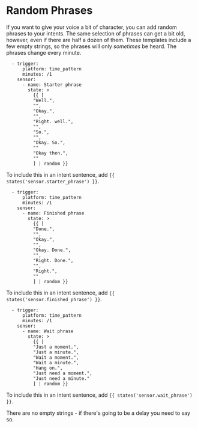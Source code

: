 # Random Phrases

If you want to give your voice a bit of character, you can add random phrases to your intents. The same selection of phrases can get a bit old, however, even if there are half a dozen of them. These templates include a few empty strings, so the phrases will only *sometimes* be heard. The phrases change every minute.

```
  - trigger:
      platform: time_pattern
      minutes: /1
    sensor:
      - name: Starter phrase
        state: >
          {{ [
          "Well.",
          "",
          "Okay.",
          "",
          "Right. well.",
          "",
          "So.",
          "",
          "Okay. So.",
          ""
          "Okay then.",
          ""
          ] | random }}
```

To include this in an intent sentence, add ```{{ states('sensor.starter_phrase') }}```.

```
  - trigger:
      platform: time_pattern
      minutes: /1
    sensor:
      - name: Finished phrase
        state: >
          {{ [
          "Done.",
          "",
          "Okay.",
          "",
          "Okay. Done.",
          "",
          "Right. Done.",
          "",
          "Right.",
          ""
          ] | random }}
```
To include this in an intent sentence, add ```{{ states('sensor.finished_phrase') }}```.

```
  - trigger:
      platform: time_pattern
      minutes: /1
    sensor:
      - name: Wait phrase
        state: >
          {{ [
          "Just a moment.",
          "Just a minute.",
          "Wait a moment.",
          "Wait a minute.",
          "Hang on.",
          "Just need a moment.",
          "Just need a minute."
          ] | random }}
```
To include this in an intent sentence, add ```{{ states('sensor.wait_phrase') }}```.

There are no empty strings - if there's going to be a delay you need to say so.
